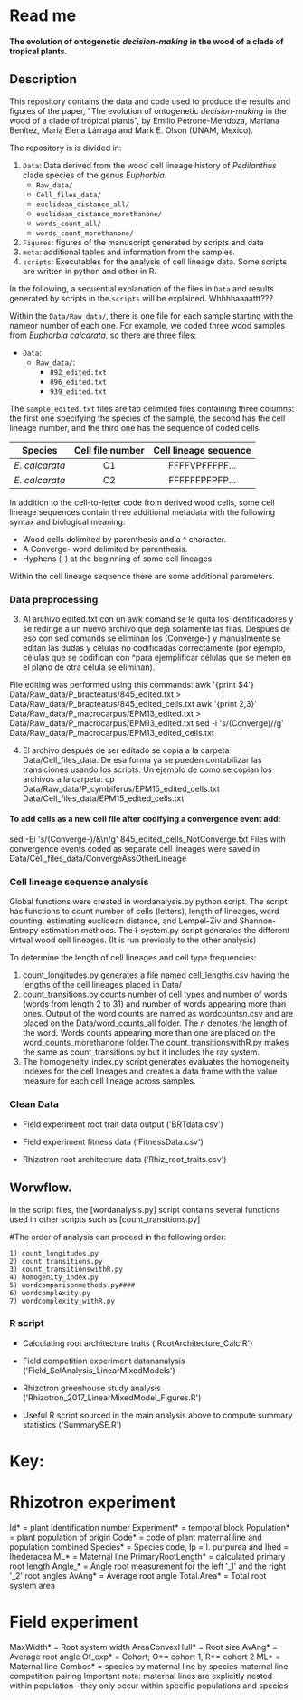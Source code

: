 # Read me

#### The evolution of ontogenetic _decision-making_ in the wood of a clade of tropical plants. 

## Description

This repository contains the data and code used to produce the results and figures of the paper, "The evolution of ontogenetic _decision-making_ in the wood of a clade of tropical plants", by Emilio Petrone-Mendoza, Mariana Benítez, María Elena Lárraga and Mark E. Olson (UNAM, Mexico).

The repository is is divided in: 

1. `Data`: Data derived from the wood cell lineage history of *Pedilanthus* clade species of the genus *Euphorbia*. 
   - `Raw_data/`
   - `Cell_files_data/` 
   - `euclidean_distance_all/`
   - `euclidean_distance_morethanone/`
   - `words_count_all/`
   - `words_count_morethanone/`
2. `Figures`: figures of the manuscript generated by scripts and data 
3. `meta`: additional tables and information from the samples.
4. `scripts`: Executables for the analysis of cell lineage data. Some scripts are written in python and other in R.

In the following, a sequential explanation of the files in `Data` and results generated by scripts in the `scripts` will be explained. Whhhhaaaattt???

Within the `Data/Raw_data/`, there is one file for each sample starting with the nameor number of each one. For example, we coded three wood samples from *Euphorbia calcarata*, so there are three files: 

* `Data`:
  - `Raw_data/`:
    - `892_edited.txt`
    - `896_edited.txt`
    - `939_edited.txt`

The `sample_edited.txt` files are tab delimited files containing three columns: the first one specifying the species of the sample, the second has the cell lineage number, and the third one has the sequence of coded cells.  

| Species       | Cell file number | Cell lineage sequence |
| -------------- | :----:    | :----:   |
| *E. calcarata* |    C1     |  FFFFVPFFFPF... |
| *E. calcarata* |    C2     |  FFFFFFPFPFP... |

In addition to the cell-to-letter code from derived wood cells, some cell lineage sequences contain three additional metadata with the following syntax and biological meaning: 

* Wood cells delimited by parenthesis and a ^ character. 
* A Converge- word delimited by parenthesis.
* Hyphens (-) at the beginning of some cell lineages. 

Within the cell lineage sequence there are some additional parameters.

### Data preprocessing
3. Al archivo edited.txt con un awk comand se le quita los identificadores y se redirige a un nuevo archivo que deja solamente las filas. Despúes de eso con sed comands se eliminan los (Converge-) y manualmente se editan las dudas y células no codificadas correctamente (por ejemplo, células que se codifican con ^para ejemplificar células que se meten en el plano de otra célula se eliminan).

File editing was performed using this commands: 
    awk '{print $4'} Data/Raw_data/P_bracteatus/845_edited.txt > Data/Raw_data/P_bracteatus/845_edited_cells.txt 
    awk '{print $2,$3}' Data/Raw_data/P_macrocarpus/EPM13_edited.txt > Data/Raw_data/P_macrocarpus/EPM13_edited.txt 
    sed -i 's/(Converge)//g' Data/Raw_data/P_macrocarpus/EPM13_edited_cells.txt 
 
4. El archivo después de ser editado se copia a la carpeta Data/Cell_files_data. De esa forma ya se pueden contabilizar las transiciones usando los scripts. Un ejemplo de como se copian los archivos a la carpeta:
    cp Data/Raw_data/P_cymbiferus/EPM15_edited_cells.txt Data/Cell_files_data/EPM15_edited_cells.txt

#### To add cells as a new cell file after codifying a convergence event add:
sed -Ei 's/\(Converge-\)/&\n/g' 845_edited_cells_NotConverge.txt
Files with convergence events coded as separate cell lineages were saved in Data/Cell_files_data/ConvergeAssOtherLineage

### Cell lineage sequence analysis
Global functions were created in wordanalysis.py python script. The script has functions to count number of cells (letters), length of lineages, word counting, estimating euclidean distance, and Lempel-Ziv and Shannon-Entropy estimation methods.
The l-system.py script generates the different virtual wood cell lineages. (It is run previosly to the other analysis)

To determine the length of cell lineages and cell type frequencies: 

1. count_longitudes.py generates a file named cell_lengths.csv having the lengths of the cell lineages placed in Data/
2. count_transitions.py counts number of cell types and number of words (words from length 2 to 31) and number of words appearing more than ones. Output of the word counts are named as wordcounts*n*.csv and are placed on the Data/word_counts_all folder. The *n* denotes the length of the word. Words counts appearing more than one are placed on the word_counts_morethanone folder.The count_transitionswithR.py makes the same as count_transitions.py but it includes the ray system. 
3. The homogeneity_index.py script generates evaluates the homogeneity indexes for the cell lineages and creates a data frame with the value measure for each cell lineage across samples. 

### Clean Data

* Field experiment root trait data output ('BRTdata.csv')

* Field experiment fitness data ('FitnessData.csv')

* Rhizotron root architecture data ('Rhiz_root_traits.csv')


## Worwflow. 

In the script files, the [wordanalysis.py] script contains several functions used in other scripts such as [count_transitions.py]

#The order of analysis can proceed in the following order:

	1) count_longitudes.py
	2) count_transitions.py
	3) count_transitionswithR.py
	4) homogenity_index.py
	5) wordcomparisonmethods.py####
	6) wordcomplexity.py
	7) wordcomplexity_withR.py
	

### R script

* Calculating root architecture traits ('RootArchitecture_Calc.R')

* Field competition experiment datananalysis ('Field_SelAnalysis_LinearMixedModels')

* Rhizotron greenhouse study analysis ('Rhizotron_2017_LinearMixedModel_Figures.R')

* Useful R script sourced in the main analysis above to compute summary statistics ('SummarySE.R')


# Key:

# Rhizotron experiment

Id* = plant identification number
Experiment* = temporal block 
Population* = plant population of origin
Code* = code of plant maternal line and population combined
Species* = Species code, Ip = I. purpurea and Ihed = Ihederacea
ML* = Maternal line
PrimaryRootLength* = calculated primary root length
Angle_* = Angle root measurement for the left '_1' and the right '_2' root angles
AvAng* = Average root angle
Total.Area* = Total root system area


# Field experiment

MaxWidth* = Root system width
AreaConvexHull* = Root size
AvAng* = Average root angle
Of_exp* = Cohort; O*= cohort 1, R*= cohort 2
ML* = Maternal line
Combos* = species by maternal line by species maternal line competition pairing
Important note: maternal lines are explicitly nested within population--they only occur within specific populations and species.


